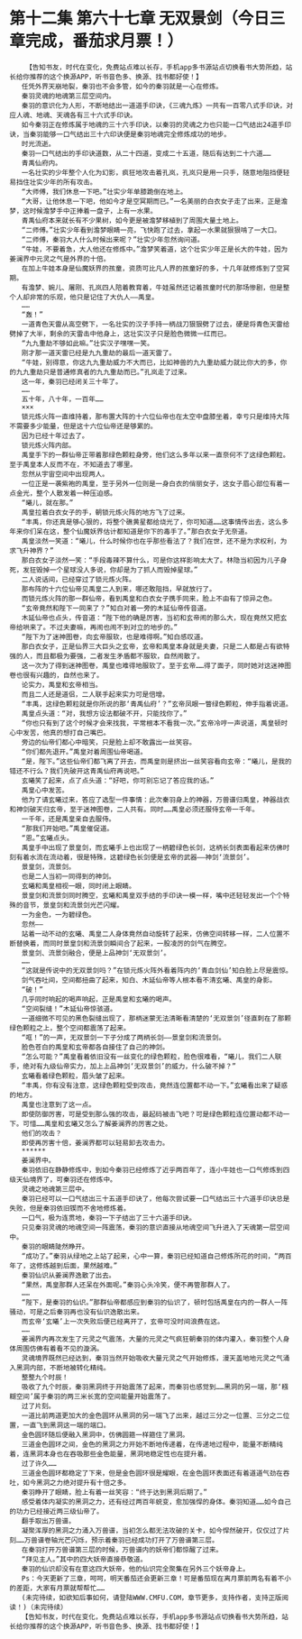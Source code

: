 # 第十二集 第六十七章 无双景剑（今日三章完成，番茄求月票！）
        【告知书友，时代在变化，免费站点难以长存，手机app多书源站点切换看书大势所趋，站长给你推荐的这个换源APP，听书音色多、换源、找书都好使！】
       任凭外界天崩地裂，秦羽也不会多管，如今的秦羽就是一心在修炼。
       秦羽灵魂的地魂第三层空间内。
       秦羽的意识化为人形，不断地结出一道道手印诀，《三魂九炼》一共有一百零八式手印诀，对应人魂、地魂、天魂各有三十六式手印诀。
       如今秦羽正在修炼属于地魂的三十六手印诀，以秦羽的灵魂之力也只能一口气结出24道手印诀，当秦羽能够一口气结出三十六印诀便是秦羽地魂完全修炼成功的地步。
       时光流逝。
       秦羽一口气结出的手印诀道数，从二十四道，变成二十五道，随后有达到二十六道……
       青禹仙府内。
       一名壮实的少年整个人化为幻影，疯狂地攻击着孔岚，孔岚只是用一只手，随意地阻挡便轻易挡住壮实少年的所有攻击。
       “大师傅，我们休息一下吧。”壮实少年单膝跪倒在地上。
       “大哥，让他休息一下吧，他如今才是空冥期而已。”一名美丽的白衣女子走了出来，正是澹梦，这时候澹梦手中正捧着一盘子，上有一水果。
       青禹仙府本来就长有不少果树，如今更是被澹梦移植到了周围大量土地上。
       “二师傅。”壮实少年看到澹梦眼睛一亮，飞快跑了过去，拿起一水果就狠狠啃了一大口。
       “二师傅，秦羽大人什么时候出来呢？”壮实少年忽然询问道。
       “牛娃，不要着急，大人他还在修炼中。”澹梦笑着道，这个壮实少年正是长大的牛娃，因为姜澜界中元灵之气是外界的十倍。
       在加上牛娃本身是仙魔妖界的孩童，资质可比凡人界的孩童好的多，十几年就修炼到了空冥期。
       有澹梦、婉儿、屠刚、孔岚四人陪着教育着，牛娃虽然还记着孩童时代的那场惨剧，但是整个人却非常的乐观，他只是记住了大仇人——禹皇。
       ……
       “轰！”
       一道青色天雷从高空劈下，一名壮实的汉子手持一柄战刀狠狠劈了过去，硬是将青色天雷给劈掉了大半，剩余的天雷击中他身上，这壮实汉子只是脸色微微一红而已。
       “九九重劫不够如此嘛。”壮实汉子嘿嘿一笑。
       刚才那一道天雷已经是九九重劫的最后一道天雷了。
       “牛娃，别得意，你这九九重劫威力不大而已，比如神兽的九九重劫威力就比你大的多，你的九九重劫只是普通修真者的九九重劫而已。”孔岚走了过来。
       这一年，秦羽已经闭关三十年了。
       ……
       五十年，八十年，一百年……
       ×××
       锁元炼火阵一直维持着，那布置大阵的十六位仙帝也在太空中盘膝坐着，幸亏只是维持大阵不需要多少能量，但是这十六位仙帝还是够累的。
       因为已经十年过去了。
       锁元炼火阵内部。
       禹皇手下的一群仙帝正带着那绿色颗粒身旁，他们这么多年以来一直奈何不了这绿色颗粒。至于禹皇本人反而不在，不知道去了哪里。
       忽然从宇宙空间中出现两人。
       一位正是一袭紫袍的禹皇，至于另外一位则是一身白衣的俏丽女子，这女子眉心部位有着一点金光，整个人散发着一种压迫感。
       “曦儿，就在那。”
       禹皇拉着白衣女子的手，朝锁元炼火阵的地方飞了过来。
       “丰禹，你还真是够心狠的，将整个礁黄星都给烧光了，你可知道……这事情传出去，这么多年来你们呆在这，整个仙魔妖界估计都知道是你下的毒手了。”那白衣女子无奈道。
       禹皇淡然一笑道：“曦儿，什么时候你也在乎那些看法了？我们在世，还不是为求权利，为求飞升神界？”
       那白衣女子淡然一笑：“手段毒辣不算什么，可是你这样影响太大了。林隐当初因为儿子身死，发狂毁掉一个星球没人多说，你却是为了抓人而毁掉星球。”
       二人说话间，已经穿过了锁元炼火阵。
       那布阵的十六位仙帝见禹皇二人到来，哪还敢阻挡，早就放行了。
       而锁元炼火阵的那一群仙帝，看到禹皇和白衣女子携手同来，脸上不由有了惊异之色。
       “玄帝竟然和陛下一同来了？”知白对着一旁的木延仙帝传音道。
       木延仙帝也点头，传音道：“陛下他的确是厉害，当初和玄帝闹的那么大，现在竟然又把玄帝给哄来了。不过夫妻嘛，再闹也闹不到对立的地步的。”
       “陛下为了迷神图卷，向玄帝服软，也是难得啊。”知白感叹道。
       那白衣女子，正是仙界三大巨头之玄帝，玄帝和禹皇本身就是夫妻，只是二人都是占有欲特强的人，而且都极为要强，二者发生矛盾都不服软，自然闹散了。
       这一次为了得到迷神图卷，禹皇也难得地服软了。至于玄帝……得了面子，同时她对这迷神图卷也很有兴趣的，自然也来了。
       论实力，禹皇和玄帝相当。
       而且二人还是道侣，二人联手起来实力可是倍增。
       “丰禹，这绿色颗粒就是你所说的那‘青禹仙府’？”玄帝凤眼一瞥绿色颗粒，伸手指着说道。
       禹皇点头道：“对，我想方设法都破不开，只能找你了。”
       “你也只有到了这个时候才会来找我，平常根本不看我一次。”玄帝冷哼一声说道，禹皇顿时心中发苦，他真的想打自己嘴巴。
       旁边的仙帝们都心中暗笑，只是脸上却不敢露出一丝笑容。
       “你们都先退开。”禹皇对着周围仙帝喝道。
       “是，陛下。”这些仙帝们都飞离了开去，而禹皇则是挤出一丝笑容看向玄帝：“曦儿，是我的错还不行么？我们先破开这青禹仙府再说吧。”
       玄曦笑了起来，点了点头道：“好吧，你可别忘记了答应我的话。”
       禹皇心中发苦。
       他为了请玄曦过来，答应了选型一件事情：此次秦羽身上的神器，万兽谱归禹皇，神器战衣和神剑破天归玄帝，至于迷神图卷，二人共有。同时……禹皇必须还服侍玄帝一千年。
       一千年，还是禹皇亲自去服侍。
       “那我们开始吧。”禹皇催促道。
       “恩。”玄曦点头。
       禹皇手中出现了景皇剑，而玄曦手上也出现了一柄碧绿色长剑，这柄长剑表面看起来仿佛时刻有着水流在流动着，很是特殊，这碧绿色长剑便是玄帝的武器——神剑‘流景剑’。
       景皇剑，流景剑。
       也是二人当初一同得到的神剑。
       玄曦和禹皇相视一眼，同时闭上眼睛。
       景皇剑和流景剑同时腾空，玄曦和禹皇双手结的手印诀一模一样，嘴中还轻轻发出一个个特殊的音节，景皇剑和流景剑光芒闪耀。
       一为金色，一为碧绿色。
       忽然——
       站着一动不动的玄曦、禹皇二人身体竟然自动旋转了起来，仿佛空间转移一样，二人位置不断替换着，而同时景皇剑和流景剑瞬间合了起来，一股凌厉的剑气在腾空。
       景皇剑、流景剑融合，便是上品神剑‘无双景剑’。
       ……
       “这就是传说中的无双景剑吗？”在锁元炼火阵外看着阵内的‘青血剑仙’知白脸上尽是震惊。
       剑气吞吐间，空间都扭曲了起来，知白、木延仙帝等人根本看不清玄曦、禹皇的身影。
       “破！”
       几乎同时响起的喝声响起，正是禹皇和玄曦的喝声。
       “空间裂缝！”木延仙帝惊骇道。
       一道细微不可见的黑色裂缝出现了，那柄迷蒙无法清晰看清楚的‘无双景剑’径直刺在了那颗绿色颗粒之上，整个空间都震荡了起来。
       “哐！”的一声，无双景剑一下子分成了两柄长剑——景皇剑和流景剑。
       脸色苍白的禹皇和玄帝都各自接住了自己的神剑。
       “怎么可能？”禹皇看着依旧没有一丝变化的绿色颗粒，脸色很难看，“曦儿，我们二人联手，绝对有九级仙帝实力，加上上品神剑‘无双景剑’的威力，什么破不掉？”
       玄曦看着绿色颗粒，眉头皱了起来。
       “丰禹，你有没有注意，这绿色颗粒受到攻击，竟然连位置都不动一下。”玄曦看出来了疑惑的地方。
       禹皇也注意到了这一点。
       即使防御厉害，可是受到那么强的攻击，最起码被击飞吧？可是绿色颗粒连位置动都不动一下。可惜……禹皇和玄曦又怎么了解姜澜界的厉害之处。
       他们的攻击？
       即使再厉害十倍，姜澜界都可以轻易卸去攻击力。
       ******
       姜澜界中。
       秦羽依旧在静静修炼中，到如今秦羽已经修炼了近乎两百年了，连小牛娃也一口气修炼到四级天仙境界了，可秦羽还在修炼中。
       灵魂之地魂第三层中。
       秦羽已经可以一口气结出三十五道手印诀了，他每次尝试要一口气结出三十六道手印诀总是失败，但是秦羽依旧锲而不舍地修炼着。
       一口气，极为连贯地，秦羽一下子结出了三十六道手印诀。
       只见秦羽灵魂的地魂空间一阵震荡，秦羽的意识直接从地魂空间飞升进入了天魂第一层空间中。
       秦羽的眼睛陡然睁开。
       “成功了。”秦羽从绿地之上站了起来，心中一算，秦羽已经知道自己修炼所花的时间，“两百年了，这修炼越到后面，果然越难。”
       秦羽仙识从姜澜界逸散了出去。
       “果然，禹皇那群人还呆在外面呢。”秦羽心头冷笑，便不再管那群人了。
       ……
       “陛下，是秦羽的仙识。”那群仙帝都感应到秦羽的仙识了，顿时包括禹皇在内的一群人一阵骚动，可是之后秦羽再也没有仙识逸散出来。
       而玄帝‘玄曦’上一次失败后便已经离开了，玄帝可没时间浪费在这。
       ……
       姜澜界内再次发生了元灵之气震荡，大量的元灵之气疯狂朝秦羽的体内灌入，秦羽整个人身体周围仿佛有着看不见的漩涡。
       灵魂境界既然已经达到，秦羽当然开始吸收大量元灵之气开始修炼，漫天盖地地元灵之气涌入黑洞内部，不断地被转化精纯。
       整整九个时辰！
       吸收了九个时辰，秦羽黑洞终于开始震荡了起来，而秦羽也感觉到……黑洞的另一端，那‘糨糊空间’属于秦羽的两三米长宽的空间能量开始震荡了。
       过了片刻。
       一道比前两道更加大的金色圆环从黑洞的另一端飞了出来，越过三分之一位置、三分之二位置，一直飞到黑洞这一端的端口。
       金色圆环随后便融入黑洞中，仿佛圆箍一样箍住了黑洞。
       三道金色圆环之间，金色的黑洞之力开始不断地传递着，在传递地过程中，能量不断精纯着，连黑洞本身也在吞吸那些金色能量，黑洞地稳定性也在提升着。
       过了许久……
       三道金色圆环都稳定了下来，但是金色圆环很是耀眼，在金色圆环表面还有着道道气劲在吞吐，如今黑洞之力绝对提升有十倍之多。
       秦羽睁开了眼睛，脸上有着一丝笑容：“终于达到黑洞后期了。”
       感受着体内凝实的黑洞之力，还有经过两百年蜕变，愈加强悍的身体。秦羽知道……如今自己的功力已经接近两三级仙帝了。
       翻手取出万兽谱。
       凝聚浑厚的黑洞之力涌入万兽谱，当初怎么都无法攻破的关卡，如今悍然破开，仅仅过了片刻……万兽谱卷轴光芒闪烁，预示着秦羽已经成功打开了万兽谱第三层。
       在秦羽打开万兽谱第三层的时候，万兽谱内的妖帝们都惊醒了过来。
       “拜见主人。”其中的四大妖帝直接恭敬道。
       秦羽的仙识却没有在意这四大妖帝，他的仙识完全聚集在另外三个妖帝身上。
       Ps：今天更新了三章，呵呵，明天番茄还会更新三章！可是番茄现在离月票前两名有着不小的差距，大家有月票就帮帮忙……
       (未完待续，如欲知后事如何，请登陆WWW.CMFU.COM，章节更多，支持作者，支持正版阅读！)（未完待续）
       【告知书友，时代在变化，免费站点难以长存，手机app多书源站点切换看书大势所趋，站长给你推荐的这个换源APP，听书音色多、换源、找书都好使！】